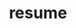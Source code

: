 ---
layout: cv
permalink: /cv/
title: resume
nav: true
nav_order: 4
cv_pdf: CV_English.pdf
description: To download my resume, click on the PDF button alongside.
# toc:
# sidebar: left
---